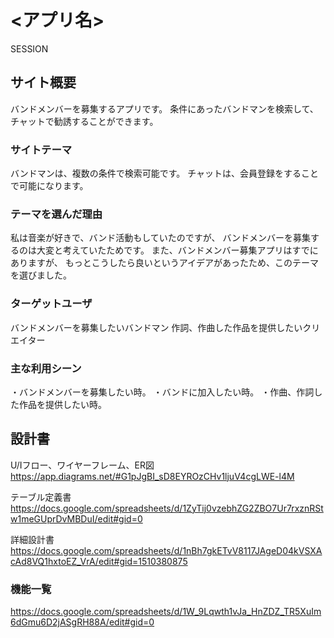 
# <アプリ名>
SESSION

## サイト概要
バンドメンバーを募集するアプリです。
条件にあったバンドマンを検索して、チャットで勧誘することができます。

### サイトテーマ
バンドマンは、複数の条件で検索可能です。
チャットは、会員登録をすることで可能になります。

### テーマを選んだ理由
私は音楽が好きで、バンド活動もしていたのですが、
バンドメンバーを募集するのは大変と考えていたためです。
また、バンドメンバー募集アプリはすでにありますが、
もっとこうしたら良いというアイデアがあったため、このテーマを選びました。

### ターゲットユーザ
バンドメンバーを募集したいバンドマン
作詞、作曲した作品を提供したいクリエイター

### 主な利用シーン
・バンドメンバーを募集したい時。
・バンドに加入したい時。
・作曲、作詞した作品を提供したい時。

## 設計書
U/Iフロー、ワイヤーフレーム、ER図
https://app.diagrams.net/#G1pJgBI_sD8EYROzCHv1ljuV4cgLWE-l4M

テーブル定義書
https://docs.google.com/spreadsheets/d/1ZyTij0vzebhZG2ZBO7Ur7rxznRStw1meGUprDvMBDuI/edit#gid=0

詳細設計書
https://docs.google.com/spreadsheets/d/1nBh7gkETvV8117JAgeD04kVSXAcAd8VQ1hxtoEZ_VrA/edit#gid=1510380875

### 機能一覧
https://docs.google.com/spreadsheets/d/1W_9Lqwth1vJa_HnZDZ_TR5XuIm6dGmu6D2jASgRH88A/edit#gid=0